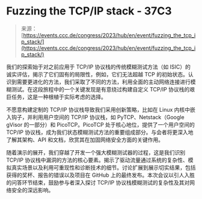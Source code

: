 <!--yml

category: 未分类

date: 2024-05-27 14:25:13

-->

# Fuzzing the TCP/IP stack - 37C3

> 来源：[https://events.ccc.de/congress/2023/hub/en/event/fuzzing_the_tcp_ip_stack/](https://events.ccc.de/congress/2023/hub/en/event/fuzzing_the_tcp_ip_stack/)

我们的探索始于对之前应用于 TCP/IP 协议栈的传统模糊测试方法（如 ISIC）的诚实评估，揭示了它们固有的局限性，例如，它们无法超越 TCP 的初始状态。认识到需要更进化的方法，我们采取了不同的方法，利用全面的主动网络连接进行模糊测试。在这段旅程中的一个关键发现是有意绕过构建自定义 TCP/IP 协议栈的艰巨任务，这是一种根植于实际考虑的选择。

不愿意构建定制的 TCP/IP 协议栈导致我们采用创新策略，比如在 Linux 内核中嵌入钩子，并利用用户空间的 TCP/IP 协议栈，如 PyTCP、Netstack（Google gVisor 的一部分）和 PicoTCP。PicoTCP 处于核心地位，提供了一个用户空间的 TCP/IP 协议栈，成为我们状态模糊测试方法的重要组成部分。与会者将更深入地了解其架构、API 和文档，欣赏其在加固网络安全方面的关键作用。

随着演示的展开，我们穿越了开发一个强大模糊测试器的过程，这是我们识别 TCP/IP 协议栈中漏洞的方法的核心要素。揭示了驱动流量通过系统的复杂性、模拟真实场景以及利用可重现性和诊断技术的细节。讨论扩展到展示切实结果，包括获得的奖杯、报告的错误以及项目在 GitHub 上的最终发布。本次会议以引人入胜的问答环节结束，鼓励参与者深入探讨 TCP/IP 协议栈模糊测试的复杂性及其对网络安全的深远影响。
